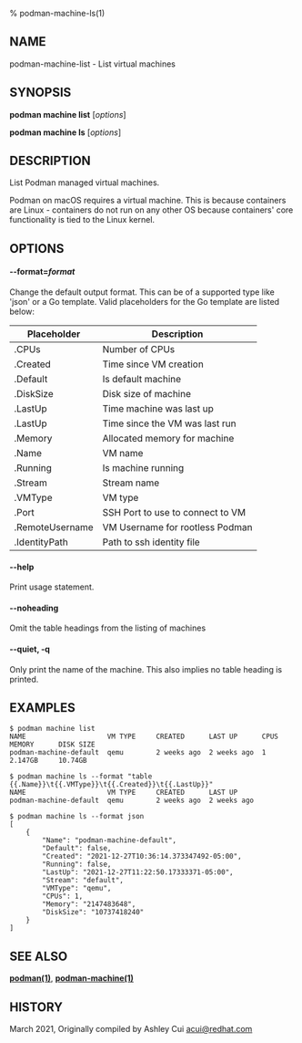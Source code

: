 % podman-machine-ls(1)

## NAME
podman\-machine\-list - List virtual machines

## SYNOPSIS
**podman machine list** [*options*]

**podman machine ls** [*options*]

## DESCRIPTION

List Podman managed virtual machines.

Podman on macOS requires a virtual machine. This is because containers are Linux -
containers do not run on any other OS because containers' core functionality is
tied to the Linux kernel.

## OPTIONS

#### **--format**=*format*

Change the default output format.  This can be of a supported type like 'json'
or a Go template.
Valid placeholders for the Go template are listed below:

| **Placeholder** | **Description**                 |
| --------------- | ------------------------------- |
| .CPUs           | Number of CPUs                  |
| .Created        | Time since VM creation          |
| .Default        | Is default machine              |
| .DiskSize       | Disk size of machine            |
| .LastUp         | Time machine was last up        |
| .LastUp         | Time since the VM was last run  |
| .Memory         | Allocated memory for machine   |
| .Name           | VM name                         |
| .Running        | Is machine running              |
| .Stream         | Stream name                     |
| .VMType         | VM type                         |
| .Port           | SSH Port to use to connect to VM|
| .RemoteUsername | VM Username for rootless Podman |
| .IdentityPath   | Path to ssh identity file       |

#### **--help**

Print usage statement.

#### **--noheading**

Omit the table headings from the listing of machines

#### **--quiet**, **-q**

Only print the name of the machine. This also implies no table heading
is printed.

## EXAMPLES

```
$ podman machine list
NAME                    VM TYPE     CREATED      LAST UP      CPUS        MEMORY      DISK SIZE
podman-machine-default  qemu        2 weeks ago  2 weeks ago  1           2.147GB     10.74GB

$ podman machine ls --format "table {{.Name}}\t{{.VMType}}\t{{.Created}}\t{{.LastUp}}"
NAME                    VM TYPE     CREATED      LAST UP
podman-machine-default  qemu        2 weeks ago  2 weeks ago

$ podman machine ls --format json
[
    {
        "Name": "podman-machine-default",
        "Default": false,
        "Created": "2021-12-27T10:36:14.373347492-05:00",
        "Running": false,
        "LastUp": "2021-12-27T11:22:50.17333371-05:00",
        "Stream": "default",
        "VMType": "qemu",
        "CPUs": 1,
        "Memory": "2147483648",
        "DiskSize": "10737418240"
    }
]
```

## SEE ALSO
**[podman(1)](podman.1.md)**, **[podman-machine(1)](podman-machine.1.md)**

## HISTORY
March 2021, Originally compiled by Ashley Cui <acui@redhat.com>
